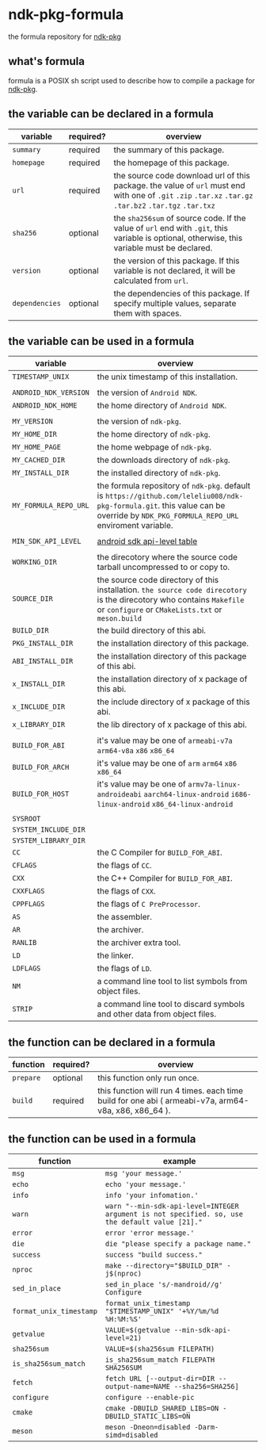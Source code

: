 # ndk-pkg-formula
the formula repository for [ndk-pkg](https://github.com/leleliu008/ndk-pkg)

## what's formula
formula is a POSIX sh script used to describe how to compile a package for [ndk-pkg](https://github.com/leleliu008/ndk-pkg).

## the variable can be declared in a formula
|variable|required?|overview|
|-|-|-|
|`summary`|required|the summary of this package.|
|`homepage`|required|the homepage of this package.|
|`url`|required|the source code download url of this package. the value of `url` must end with one of `.git` `.zip` `.tar.xz` `.tar.gz` `.tar.bz2` `.tar.tgz` `.tar.txz`|
|`sha256`|optional|the `sha256sum` of source code. If the value of `url` end with `.git`, this variable is optional, otherwise, this variable must be declared.|
|`version`|optional|the version of this package. If this variable is not declared, it will be calculated from `url`.|
|`dependencies`|optional|the dependencies of this package. If specify multiple values, separate them with spaces.|

## the variable can be used in a formula
|variable|overview|
|-|-|
|`TIMESTAMP_UNIX`|the unix timestamp of this installation.|
|||
|`ANDROID_NDK_VERSION`|the version of `Android NDK`.|
|`ANDROID_NDK_HOME`|the home directory of `Android NDK`.|
|||
|`MY_VERSION`|the version of `ndk-pkg`.|
|`MY_HOME_DIR`|the home directory of `ndk-pkg`.|
|`MY_HOME_PAGE`|the home webpage of `ndk-pkg`.|
|`MY_CACHED_DIR`|the downloads directory of `ndk-pkg`.|
|`MY_INSTALL_DIR`|the installed directory of `ndk-pkg`.|
|`MY_FORMULA_REPO_URL`|the formula repository of `ndk-pkg`. default is `https://github.com/leleliu008/ndk-pkg-formula.git`. this value can be override by `NDK_PKG_FORMULA_REPO_URL` enviroment variable.|
|||
|`MIN_SDK_API_LEVEL`|[android sdk api-level table](https://developer.android.google.cn/guide/topics/manifest/uses-sdk-element#api-level-table)|
|||
|`WORKING_DIR`|the direcotory where the source code tarball uncompressed to or copy to.|
|`SOURCE_DIR`|the source code directory of this installation. `the source code direcotory` is the direcotory who contains `Makefile` or `configure` or `CMakeLists.txt` or `meson.build`|
|`BUILD_DIR`|the build directory of this abi.|
|`PKG_INSTALL_DIR`|the installation directory of this package.|
|`ABI_INSTALL_DIR`|the installation directory of this package of this abi.|
|`x_INSTALL_DIR`|the installation directory of x package of this abi.|
|`x_INCLUDE_DIR`|the include directory of x package of this abi.|
|`x_LIBRARY_DIR`|the lib directory of x package of this abi.|
|||
|`BUILD_FOR_ABI`|it's value may be one of `armeabi-v7a` `arm64-v8a` `x86` `x86_64`|
|`BUILD_FOR_ARCH`|it's value may be one of `arm` `arm64` `x86` `x86_64`|
|`BUILD_FOR_HOST`|it's value may be one of `armv7a-linux-androideabi` `aarch64-linux-android` `i686-linux-android` `x86_64-linux-android`|
|||
|`SYSROOT`||
|`SYSTEM_INCLUDE_DIR`||
|`SYSTEM_LIBRARY_DIR`||
|`CC`|the C Compiler for `BUILD_FOR_ABI`.|
|`CFLAGS`|the flags of `CC`.|
|`CXX`|the C++ Compiler for `BUILD_FOR_ABI`.|
|`CXXFLAGS`|the flags of `CXX`.|
|`CPPFLAGS`|the flags of `C PreProcessor`.|
|`AS`|the assembler.|
|`AR`|the archiver.|
|`RANLIB`|the archiver extra tool.|
|`LD`|the linker.|
|`LDFLAGS`|the flags of `LD`.|
|`NM`|a command line tool to list symbols from object files.|
|`STRIP`|a command line tool to discard symbols and other data from object files.|

## the function can be declared in a formula
|function|required?|overview|
|-|-|-|
|`prepare`|optional|this function only run once.|
|`build`|required|this function will run 4 times. each time build for one abi ( armeabi-v7a, arm64-v8a, x86, x86_64 ).|

## the function can be used in a formula
|function|example|
|-|-|
|`msg`|`msg 'your message.'`|
|`echo`|`echo 'your message.'`|
|`info`|`info 'your infomation.'`|
|`warn`|`warn "--min-sdk-api-level=INTEGER argument is not specified. so, use the default value [21]."`|
|`error`|`error 'error message.'`|
|`die`|`die "please specify a package name."`|
|`success`|`success "build success."`|
|`nproc`|`make --directory="$BUILD_DIR" -j$(nproc)`|
|`sed_in_place`|`sed_in_place 's/-mandroid//g' Configure`|
|`format_unix_timestamp`|`format_unix_timestamp "$TIMESTAMP_UNIX" '+%Y/%m/%d %H:%M:%S'`|
|`getvalue`|`VALUE=$(getvalue --min-sdk-api-level=21)`|
|`sha256sum`|`VALUE=$(sha256sum FILEPATH)`|
|`is_sha256sum_match`|`is_sha256sum_match FILEPATH SHA256SUM`|
|`fetch`|`fetch URL [--output-dir=DIR --output-name=NAME --sha256=SHA256]`|
|`configure`|`configure --enable-pic`|
|`cmake`|`cmake -DBUILD_SHARED_LIBS=ON -DBUILD_STATIC_LIBS=ON`|
|`meson`|`meson -Dneon=disabled -Darm-simd=disabled`|
